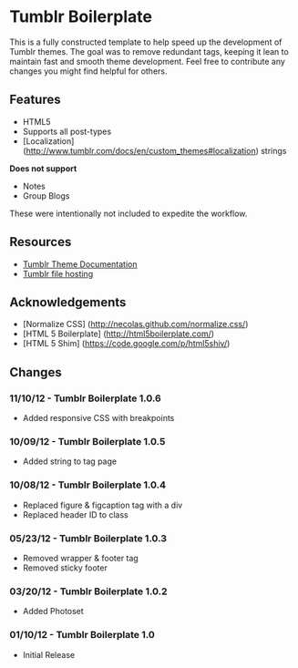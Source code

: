 # Tumblr Boilerplate

This is a fully constructed template to help speed up the development of Tumblr themes. The goal was to remove redundant tags, keeping it lean to maintain fast and smooth theme development. Feel free to contribute any changes you might find helpful for others.

## Features

* HTML5
* Supports all post-types
* [Localization] (http://www.tumblr.com/docs/en/custom_themes#localization) strings

__Does not support__

* Notes
* Group Blogs

These were intentionally not included to expedite the workflow.

## Resources

* [Tumblr Theme Documentation](http://www.tumblr.com/docs/en/custom_themes)
* [Tumblr file hosting](http://www.tumblr.com/themes/upload_static_file)

## Acknowledgements

* [Normalize CSS] (http://necolas.github.com/normalize.css/)
* [HTML 5 Boilerplate] (http://html5boilerplate.com/)
* [HTML 5 Shim] (https://code.google.com/p/html5shiv/)


## Changes

### 11/10/12 - Tumblr Boilerplate 1.0.6

- Added responsive CSS with breakpoints

### 10/09/12 - Tumblr Boilerplate 1.0.5

- Added string to tag page

### 10/08/12 - Tumblr Boilerplate 1.0.4

- Replaced figure & figcaption tag with a div
- Replaced header ID to class

### 05/23/12 - Tumblr Boilerplate 1.0.3

- Removed wrapper & footer tag
- Removed sticky footer

### 03/20/12 - Tumblr Boilerplate 1.0.2

- Added Photoset

### 01/10/12 - Tumblr Boilerplate 1.0

- Initial Release
